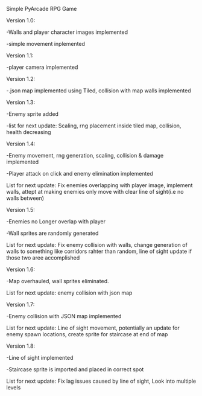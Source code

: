 Simple PyArcade RPG Game 

Version 1.0:

  -Walls and player character images implemented
  
  -simple movement inplemented
  
Version 1.1:

  -player camera implemented

Version 1.2:

  -.json map implemented using Tiled, collision with map walls implemented

Version 1.3:

  -Enemy sprite added

  -list for next update: Scaling, rng placement inside tiled map, collision, health decreasing

Version 1.4:

  -Enemy movement, rng generation, scaling, collision & damage implemented

  -Player attack on click and enemy elimination implemented 

  List for next update: Fix enemies overlapping with player image, implement walls, attept at making enemies only move with clear line of sight(i.e no walls between)

Version 1.5: 

  -Enemies no Longer overlap with player

  -Wall sprites are randomly generated

  List for next update: Fix enemy collision with walls, change generation of walls to something like corridors rahter than random, line of sight update if those two aree accomplished 

Version 1.6: 

  -Map overhauled, wall sprites eliminated. 

  List for next update: enemy collision with json map

Version 1.7:

  -Enemy collision with JSON map implemented 

  List for next update: Line of sight movement, potentially an update for enemy spawn locations, create sprite for staircase at end of map

Version 1.8: 

  -Line of sight implemented

  -Staircase sprite is imported and placed in correct spot

  List for next update: Fix lag issues caused by line of sight, Look into multiple levels
